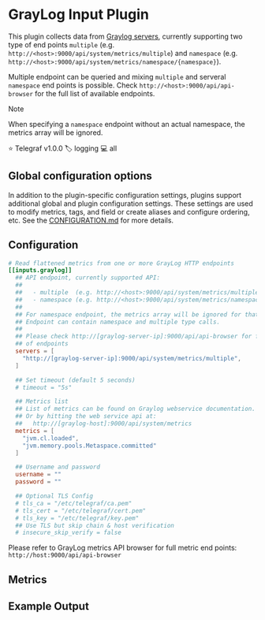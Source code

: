 # GrayLog Input Plugin

This plugin collects data from [Graylog servers][graylog], currently supporting
two type of end points `multiple`
(e.g. `http://<host>:9000/api/system/metrics/multiple`) and `namespace`
(e.g. `http://<host>:9000/api/system/metrics/namespace/{namespace}`).

Multiple endpoint can be queried and mixing `multiple` and serveral `namespace`
end points is possible. Check `http://<host>:9000/api/api-browser` for the full
list of available endpoints.

> [!NOTE]
> When specifying a `namespace` endpoint without an actual namespace, the
> metrics array will be ignored.

⭐ Telegraf v1.0.0
🏷️ logging
💻 all

[graylog]: https://graylog.org/

## Global configuration options <!-- @/docs/includes/plugin_config.md -->

In addition to the plugin-specific configuration settings, plugins support
additional global and plugin configuration settings. These settings are used to
modify metrics, tags, and field or create aliases and configure ordering, etc.
See the [CONFIGURATION.md][CONFIGURATION.md] for more details.

[CONFIGURATION.md]: ../../../docs/CONFIGURATION.md#plugins

## Configuration

```toml @sample.conf
# Read flattened metrics from one or more GrayLog HTTP endpoints
[[inputs.graylog]]
  ## API endpoint, currently supported API:
  ##
  ##   - multiple  (e.g. http://<host>:9000/api/system/metrics/multiple)
  ##   - namespace (e.g. http://<host>:9000/api/system/metrics/namespace/{namespace})
  ##
  ## For namespace endpoint, the metrics array will be ignored for that call.
  ## Endpoint can contain namespace and multiple type calls.
  ##
  ## Please check http://[graylog-server-ip]:9000/api/api-browser for full list
  ## of endpoints
  servers = [
    "http://[graylog-server-ip]:9000/api/system/metrics/multiple",
  ]

  ## Set timeout (default 5 seconds)
  # timeout = "5s"

  ## Metrics list
  ## List of metrics can be found on Graylog webservice documentation.
  ## Or by hitting the web service api at:
  ##   http://[graylog-host]:9000/api/system/metrics
  metrics = [
    "jvm.cl.loaded",
    "jvm.memory.pools.Metaspace.committed"
  ]

  ## Username and password
  username = ""
  password = ""

  ## Optional TLS Config
  # tls_ca = "/etc/telegraf/ca.pem"
  # tls_cert = "/etc/telegraf/cert.pem"
  # tls_key = "/etc/telegraf/key.pem"
  ## Use TLS but skip chain & host verification
  # insecure_skip_verify = false
```

Please refer to GrayLog metrics API browser for full metric end points:
`http://host:9000/api/api-browser`

## Metrics

## Example Output

